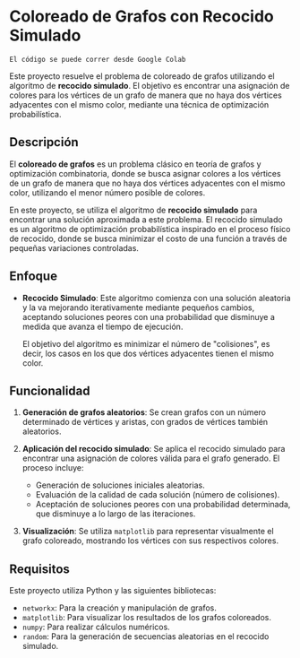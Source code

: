 # Coloreado de Grafos con Recocido Simulado
`El código se puede correr desde Google Colab`

Este proyecto resuelve el problema de coloreado de grafos utilizando el algoritmo de **recocido simulado**. El objetivo es encontrar una asignación de colores para los vértices de un grafo de manera que no haya dos vértices adyacentes con el mismo color, mediante una técnica de optimización probabilística.

## Descripción

El **coloreado de grafos** es un problema clásico en teoría de grafos y optimización combinatoria, donde se busca asignar colores a los vértices de un grafo de manera que no haya dos vértices adyacentes con el mismo color, utilizando el menor número posible de colores.

En este proyecto, se utiliza el algoritmo de **recocido simulado** para encontrar una solución aproximada a este problema. El recocido simulado es un algoritmo de optimización probabilística inspirado en el proceso físico de recocido, donde se busca minimizar el costo de una función a través de pequeñas variaciones controladas.

## Enfoque

- **Recocido Simulado**: Este algoritmo comienza con una solución aleatoria y la va mejorando iterativamente mediante pequeños cambios, aceptando soluciones peores con una probabilidad que disminuye a medida que avanza el tiempo de ejecución.
  
  El objetivo del algoritmo es minimizar el número de "colisiones", es decir, los casos en los que dos vértices adyacentes tienen el mismo color.

## Funcionalidad

1. **Generación de grafos aleatorios**: Se crean grafos con un número determinado de vértices y aristas, con grados de vértices también aleatorios.
   
2. **Aplicación del recocido simulado**: Se aplica el recocido simulado para encontrar una asignación de colores válida para el grafo generado. El proceso incluye:
   - Generación de soluciones iniciales aleatorias.
   - Evaluación de la calidad de cada solución (número de colisiones).
   - Aceptación de soluciones peores con una probabilidad determinada, que disminuye a lo largo de las iteraciones.

3. **Visualización**: Se utiliza `matplotlib` para representar visualmente el grafo coloreado, mostrando los vértices con sus respectivos colores.

## Requisitos

Este proyecto utiliza Python y las siguientes bibliotecas:
- `networkx`: Para la creación y manipulación de grafos.
- `matplotlib`: Para visualizar los resultados de los grafos coloreados.
- `numpy`: Para realizar cálculos numéricos.
- `random`: Para la generación de secuencias aleatorias en el recocido simulado.
